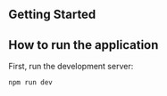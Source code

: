 ## Getting Started

## How to run the application

First, run the development server:

```bash
npm run dev
```
